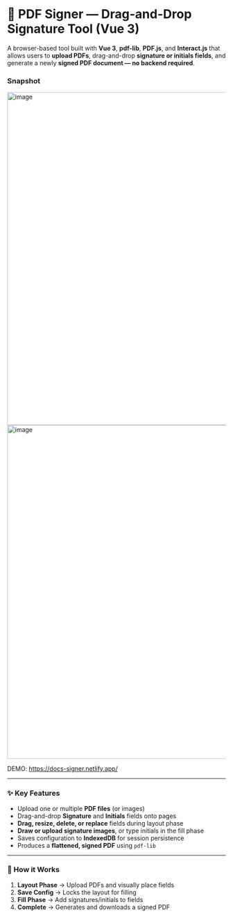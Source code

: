 
# 📄 PDF Signer — Drag-and-Drop Signature Tool (Vue 3)

A browser-based tool built with **Vue 3**, **pdf-lib**, **PDF.js**, and **Interact.js** that allows users to **upload PDFs**, drag-and-drop **signature or initials fields**, and generate a newly **signed PDF document — no backend required**.


### Snapshot

<img width="1280" height="767" alt="image" src="https://github.com/user-attachments/assets/ffdadb25-1095-4eb0-a666-6f3776f4aca7" />

<img width="1280" height="769" alt="image" src="https://github.com/user-attachments/assets/0e3dda25-5acb-463d-a290-3dd07f35abc8" />


DEMO: https://docs-signer.netlify.app/


---

### ✨ Key Features

* Upload one or multiple **PDF files** (or images)
* Drag-and-drop **Signature** and **Initials** fields onto pages
* **Drag, resize, delete, or replace** fields during layout phase
* **Draw or upload signature images**, or type initials in the fill phase
* Saves configuration to **IndexedDB** for session persistence
* Produces a **flattened, signed PDF** using `pdf-lib`

---

### 🧠 How it Works

1. **Layout Phase** → Upload PDFs and visually place fields
2. **Save Config** → Locks the layout for filling
3. **Fill Phase** → Add signatures/initials to fields
4. **Complete** → Generates and downloads a signed PDF
